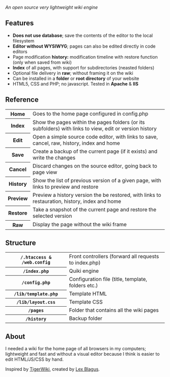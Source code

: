 <p><i>An open source very lightweight wiki engine</i></p>

<h2>Features</h2>

<p>
	<ul>
		<li><b>Does not use database</b>; save the contents of the editor to the local filesystem</li>
		<li><b>Editor without WYSIWYG</b>; pages can also be edited directly in code editors</li>
		<li>Page modification <b>history:</b> modification timeline with restore function (only when saved from wiki)</li>
		<li><b>Index</b> of all pages, with support for subdirectories (neasted folders)</li>
		<li>Optional file delivery in <b>raw</b>; without framing it on the wiki</li>
		<li>Can be installed in a <b>folder</b> or <b>root directory</b> of your website</li>
		<li>HTML5, CSS and PHP; no javascript. Tested in <b>Apache</b> &amp; <b>IIS</b></li>
	</ul>
</p>

<h2>Reference</h2>

<table>
	<tbody>
		<tr>
			<th>Home</th>
			<td>Goes to the home page configured in config.php</td>
		</tr>
		<tr>
			<th>Index</th>
			<td>Show the pages within the pages folders (or its subfolders) with links to view, edit or version history</td>
		</tr>
		<tr>
			<th>Edit</th>
			<td>Open a simple source code editor, with links to save, cancel, raw, history, index and home</td>
		</tr>
		<tr>
			<th>Save</th>
			<td>Create a backup of the current page (if it exists) and write the changes</td>
		</tr>
		<tr>
			<th>Cancel</th>
			<td>Discard changes on the source editor, going back to page view</td>
		</tr>
		<tr>
			<th>History</th>
			<td>Show the list of previous version of a given page, with links to preview and restore</td>
		</tr>
		<tr>
			<th>Preview</th>
			<td>Preview a history version the be restored, with links to restauration, history, index and home</td>
		</tr>
		<tr>
			<th>Restore</th>
			<td>Take a snapshot of the current page and restore the selected version</td>
		</tr>
		<tr>
			<th>Raw</th>
			<td>Display the page without the wiki frame</td>
		</tr>
	</tbody>
</table>

<h2>Structure</h2>

<table>
	<tbody>
		<tr>
			<th><code>/.htaccess &amp; /web.config</code></th>
			<td>Front controllers (forward all requests to index.php)</td>
		</tr>
		<tr>
			<th><code>/index.php</code></th>
			<td>Quiki engine</td>
		</tr>
		<tr>
			<th><code>/config.php</code></th>
			<td>Configuration file (title, template, folders etc.)</td>
		</tr>
		<tr>
			<th><code>/lib/template.php</code></th>
			<td>Template HTML</td>
		</tr>
		<tr>
			<th><code>/lib/layout.css</code></th>
			<td>Template CSS</td>
		</tr>
		<tr>
			<th><code>/pages</code></th>
			<td>Folder that contains all the wiki pages</td>
		</tr>
		<tr>
			<th><code>/history</code></th>
			<td>Backup folder</td>
		</tr>
	</tbody>
</table>


<h2>About</h2>
<p>I needed a wiki for the home page of all browsers in my computers; lightweight and fast and without a visual editor because I think is easier to edit HTML/JS/CSS by hand.</p>
<p>Inspired by <a href="http://c2.com/cgi/wiki?TigerWiki">TigerWiki</a>, created by <a href="http://blag.us/">Lex Blagus</a>.</p>
